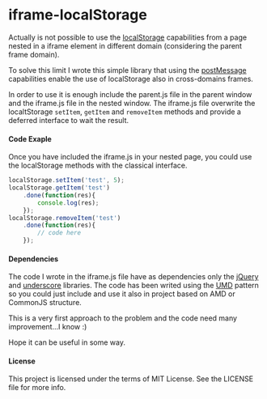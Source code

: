 # iframe-localStorage
Actually is not possible to use the [localStorage][localStorage] capabilities from a page nested in a iframe element in different domain (considering the parent frame domain).

To solve this limit I wrote this simple library that using the [postMessage][postMessage] capabilities enable the use of localStorage also in cross-domains frames.

In order to use it is enough include the parent.js file in the parent window and the iframe.js file in the nested window.
The iframe.js file overwrite the localtStorage `setItem`, `getItem` and `removeItem` methods and provide a deferred interface to wait the result.

#### Code Exaple
Once you have included the iframe.js in your nested page, you could use the localStorage methods with the classical interface.
```js
localStorage.setItem('test', 5);
localStorage.getItem('test')
    .done(function(res){
        console.log(res);
    });
localStorage.removeItem('test')
    .done(function(res){
        // code here
    });
```

#### Dependencies
The code I wrote in the iframe.js file have as dependencies only the [jQuery][jQuery] and [underscore][underscore] libraries.
The code has been writed using the [UMD][UMD] pattern so you could just include and use it also in project based on AMD or CommonJS structure.

This is a very first approach to the problem and the code need many improvement...I know :)

Hope it can be useful in some way.

#### License

This project is licensed under the terms of MIT License. See the LICENSE file for more info.

[localStorage]:https://developer.mozilla.org/en-US/docs/Web/API/Window/localStorage
[postMessage]:https://developer.mozilla.org/en-US/docs/Web/API/Window/postMessage
[jQuery]:https://jquery.com/
[underscore]:http://underscorejs.org/
[UMD]:http://bob.yexley.net/umd-javascript-that-runs-anywhere/